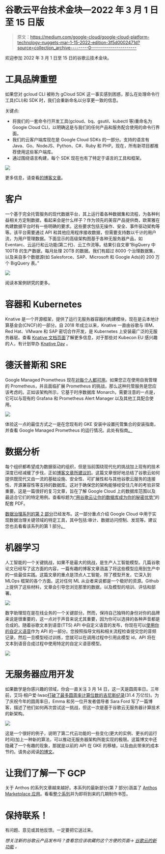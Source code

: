 # 谷歌云平台技术金块—2022 年 3 月 1 日至 15 日版

> 原文：<https://medium.com/google-cloud/google-cloud-platform-technology-nuggets-mar-1-15-2022-edition-3f5d0002471d?source=collection_archive---------0----------------------->

欢迎参加 2022 年 3 月 1 日至 15 日的谷歌云技术金块。

# **工具品牌重塑**

如果您对 gcloud CLI 被称为 gCloud SDK 这一事实感到困惑，那么在处理命令行工具(CLI)和 SDK 时，我们会重新命名以分享更一致的信息。

关键点:

*   将我们的一套命令行开发工具(gcloud、bq、gsutil、kubectl 等)重命名为 Google Cloud CLI，以明确这是与我们的任何产品和服务配合使用的命令行界面。
*   我们的云客户端库现在是 Google Cloud SDKs 的一部分。支持的语言有 Java、Go、NodeJS、Python、C#、Ruby 和 PHP。现在，所有新项目都推荐使用这些客户端库。
*   通过围绕语言构建，每个 SDK 现在也有了特定于语言的工具和框架。

![](img/6e5ba06e5f371358433bafd635ffe098.png)

更多信息，请查看[的博客文章](https://cloud.google.com/blog/products/application-development/redesigning-the-cloud-sdk-cli-for-easier-development?utm_source=ext&utm_medium=partner&utm_campaign=CDR_rom_gcp_gcptechnuggets_feb-a-2022_021622&utm_content=-)。

# **客户**

一个基于完全托管服务的现代数据平台，其上运行着各种数据集和流程，为各种利益相关方定制数据，看起来会是什么样子？作为领先的美容产品提供商，欧莱雅在构建数据平台时有一些明确的要求。这些要求包括无操作、安全、事件驱动架构等等。该平台需要通过 API 和其他应用程序接收数据，但需要支持数以千计的用户流，为用户管理数据。下面显示的高级架构图基于各种无服务器产品，如 Eventarc、云运行和云功能(第二代)、云工作流等。结果引自文章“BigQuery 中 100TB 的生产数据，每月处理 20TB 的数据。我们有超过 8000 个治理数据集，以及来自多个数据源(如 Salesforce、SAP、Microsoft 和 Google Ads)的 200 万个 BigQuery 表。”

![](img/22dff0a85df25647d0a466ebf98f034a.png)

阅读本案例研究的更多。

# **容器和 Kubernetes**

Knative 是一个开源框架，提供了运行无服务器容器的构建模块，现在是云本地计算基金会(CNCF)的一部分。自 2018 年成立以来，Knative 一直由谷歌与 IBM、Red Hat、VMware 和 SAP 密切合作开发，是 Kubernetes 上安装最广泛的无服务器层。查看 [Knative 文档页面](https://knative.dev/docs/)了解更多信息，对于那些对 Kubecon EU 感兴趣的人，有计划举办 [Knative Day](https://events.linuxfoundation.org/knativecon-europe/) 。

# **德沃普斯和 SRE**

Google Managed Prometheus 现在[对每个人都可用](https://cloud.google.com/blog/products/devops-sre/easy-managed-prometheus-metrics-service-for-kubernetes?utm_source=ext&utm_medium=partner&utm_campaign=CDR_rom_gcp_gcptechnuggets_feb-a-2022_021622&utm_content=-)。如果您正在使用自我管理的 Prometheus，并且面临扩展 Prometheus 的挑战，那么这种托管服务是您应该考虑的。正如该架构所示，它基于时序数据库 Monarch，需要注意的一点是，它可以与现有的 Grafana 和 Prometheus Alert Manager 以及其他工具配合使用。

![](img/74142661a9dddde630c208a5958b60bc.png)

体验这一点的最佳方式之一是在您现有的 GKE 安装中设置托管集合的安装指南，并查看 Google Managed Prometheus 的运行情况。此处有指南[。](https://cloud.google.com/stackdriver/docs/managed-prometheus/setup-managed?utm_source=ext&utm_medium=partner&utm_campaign=CDR_rom_gcp_gcptechnuggets_feb-a-2022_021622&utm_content=-)

# **数据分析**

每个组织都希望成为数据驱动的组织，但是当前围绕现代化的挑战加上现有的技术深度已经减缓了步伐，正如[博客文章所建议的](https://cloud.google.com/blog/products/databases/industry-leading-reliability-global-scale-open-standards-google-cloud-databases?utm_source=ext&utm_medium=partner&utm_campaign=CDR_rom_gcp_gcptechnuggets_feb-a-2022_021622&utm_content=-)。这篇文章很好地总结了谷歌云如何提供既现代又由一流的基础设施、安全性、可扩展性和与其他谷歌云服务的连接性、开源兼容性等支持的数据库。这对于确保您的架构能够经受住几年的考验非常重要。这是一篇很好的复习文章，旨在了解 Google Cloud 上的数据库范围以及最适合它们的特定用例。查看标题为[“用谷歌云让你的数据库成为你的秘密优势”](https://services.google.com/fh/files/misc/guide_to_google_cloud_databases.pdf)的配套 PDF。

[数据治理系列的第 2 部分](https://cloud.google.com/blog/products/data-analytics/data-governance-in-the-cloud-part-2-tools?utm_source=ext&utm_medium=partner&utm_campaign=CDR_rom_gcp_gcptechnuggets_feb-a-2022_021622&utm_content=-)已经发布。这一部分重点介绍 Google Cloud 中用于实现数据治理关键领域的特定工具，其中包括:审计、数据访问控制、发现等。建议您也去看看该系列的第 1 部分[。](https://cloud.google.com/blog/products/data-analytics/data-governance-and-operating-model-for-analytics-pt1?utm_source=ext&utm_medium=partner&utm_campaign=CDR_rom_gcp_gcptechnuggets_feb-a-2022_021622&utm_content=-)

# **机器学习**

人工智能的一个关键挑战，如果不是最大的挑战，是生产人工智能模型。几篇谷歌论文已经写了这方面的内容，一篇有趣的博客文章涵盖了将这些模型应用到生产中的一些最佳实践。这篇文章的重点是顶点人工智能，除了模型开发，它深入到 MLOps 框架的各个方面。这对任何 ML 从业者来说都是一个极好的资源。Github 上提供了这些材料，文章会引导您浏览那里的数据，以及模型的培训、评估和部署。

![](img/6ec0fc2ef2390644e1dbc4d99e3dd3b3.png)

数字助理现在是在线业务的一个关键部分。然而，保持自己独特的身份对你的品牌来说是很重要的，这一点对于声音来说尤其重要，因为你可以选择的各种声音都是合成的。随着谷歌文本到语音(TTS) API 中自定义语音的发布，你现在可以[使用你的自定义语音](https://cloud.google.com/blog/products/ai-machine-learning/create-custom-voices-with-google-cloud-text-to-speech?utm_source=ext&utm_medium=partner&utm_campaign=CDR_rom_gcp_gcptechnuggets_feb-a-2022_021622&utm_content=-)作为 API 的一部分。您按照指导文档和相关流程检查提交您的音频记录，然后一旦模型经过训练，您就可以在调用过程中引用此模型 id，API 将在文本到语音合成过程中使用特定的自定义语音模型。

![](img/2167d6c822f3267efd71ba49b8d9ed6b.png)

# **无服务器应用开发**

如果数学是你感兴趣的领域，你会一直关注 3 月 14 日，这一天是圆周率日。三年前，艾玛·相户爱·Iwao[打破了最多圆周率计算位数的吉尼斯纪录](https://blog.google/products/google-cloud/most-calculated-digits-pi/)(31.4 万亿位)。为了庆祝今年的圆周率日，Emma 和另一位开发者倡导者 Sara Ford 写了一篇博客，描述了他们如何再次尝试这一挑战，但这一次是基于谷歌云无服务器计算技术的新架构。

![](img/9701c37081e43d9b3e11807ddf5b1e64.png)

这是一个很好的例子，说明了第二代云功能的一些变化(更大的实例、更长的运行时间)加上一种新的算法，可以推动无服务器架构所能实现的极限。这篇博文中还隐藏了一个有趣的现象，那就是以前的 API 在 GKE 的移植，以及由此带来的成本节约。请务必阅读[的博文](https://cloud.google.com/blog/topics/developers-practitioners/celebrating-pi-day-cloud-functions?utm_source=ext&utm_medium=partner&utm_campaign=CDR_rom_gcp_gcptechnuggets_feb-a-2022_021622&utm_content=-)。

# **让我们了解一下 GCP**

关于 Anthos 的系列文章越来越好。本系列的最新部分(第 7 部分)涵盖了 [Anthos Marketplace 应用](/google-cloud/google-cloud-anthos-series-part7-6b85c5f7016f)。看看[整个系列](/google-cloud/google-cloud-anthos-series-23b9a35e9179)并为即将到来的几期制作书签。

# 保持联系！

有问题、意见或其他反馈。一定要把它送过来。

*想关注新的谷歌云产品发布吗？查看您应该收藏的这个方便的页面→* [*谷歌云的新功能*](https://bit.ly/3umz3cA) *。*